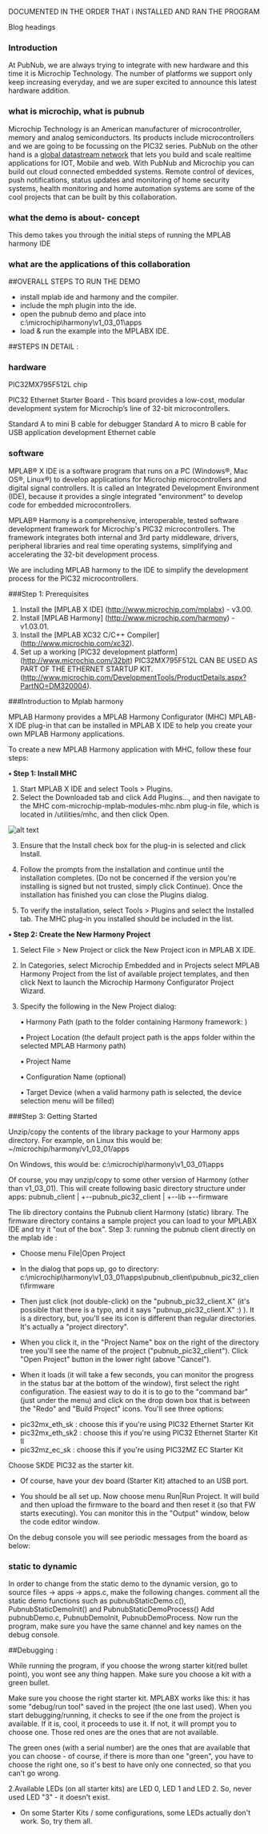 DOCUMENTED IN THE ORDER THAT i INSTALLED AND RAN THE PROGRAM

Blog headings

### Introduction

At PubNub, we are always trying to integrate with new hardware and this time it is Microchip Technology. The number of platforms we support only keep increasing everyday, and we are super excited to announce this latest hardware addition.   


### what is microchip, what is pubnub

Microchip Technology is an American manufacturer of microcontroller, memory and analog semiconductors. Its products include microcontrollers and we are going to be focussing on the PIC32 series. PubNub on the other hand is a [global datastream network](http://www.pubnub.com) that lets you build and scale realtime applications for IOT, Mobile and web. With PubNub and Microchip you can build out cloud connected embedded systems. Remote control of devices, push notifications, status updates and monitoring of home security systems, health monitoring and home automation systems are some of the cool projects that can be built by this collaboration.

### what the demo is about- concept

This demo takes you through the initial steps of running the MPLAB harmony IDE
### what are the applications of this collaboration

##OVERALL STEPS TO RUN THE DEMO

* install mplab ide and harmony and the compiler.
* include the mph plugin into the ide.
* open the pubnub demo and place into c:\microchip\harmony\v1_03_01\apps
* load & run the example into the MPLABX IDE.

##STEPS IN DETAIL : 

### hardware
PIC32MX795F512L chip 

PIC32 Ethernet Starter Board - This board provides a low-cost, modular development system for Microchip’s line of 32-bit microcontrollers.

Standard A to mini B cable for debugger
Standard A to micro B cable for USB application development
Ethernet cable
### software 


MPLAB® X IDE is a software program that runs on a PC (Windows®, Mac OS®, Linux®) to develop applications for Microchip microcontrollers and digital signal controllers. It is called an Integrated Development Environment (IDE), because it provides a single integrated "environment" to develop code for embedded microcontrollers. 

MPLAB® Harmony is a comprehensive, interoperable, tested software development framework for Microchip's PIC32 microcontrollers. The framework integrates both internal and 3rd party middleware, drivers, peripheral libraries and real time operating systems, simplifying and accelerating the 32-bit development process.

We are including MPLAB harmony to the IDE to simplify the development process for the PIC32 microcontrollers.


###Step 1: Prerequisites

1. Install the [MPLAB X IDE] (http://www.microchip.com/mplabx) - v3.00.
2. Install [MPLAB Harmony] (http://www.microchip.com/harmony) - v1.03.01.
3. Install the [MPLAB XC32 C/C++ Compiler] (http://www.microchip.com/xc32).
4. Set up a working [PIC32 development platform] (http://www.microchip.com/32bit) PIC32MX795F512L CAN BE USED AS PART OF THE ETHERNET STARTUP KIT. (http://www.microchip.com/DevelopmentTools/ProductDetails.aspx?PartNO=DM320004).
 



###Introduction to Mplab harmony


MPLAB Harmony provides a MPLAB Harmony Configurator (MHC) MPLAB-X IDE plug-in that can be installed in MPLAB X IDE to help you create your own MPLAB Harmony applications.

To create a new MPLAB Harmony application with MHC, follow these four steps:

**• Step 1: Install MHC**

1. Start MPLAB X IDE and select Tools > Plugins.
2. Select the Downloaded tab and click Add Plugins..., and then navigate to the MHC com-microchip-mplab-modules-mhc.nbm plug-in file, which is located in <install-dir>/utilities/mhc, and then click Open.

![alt text](/images/step12.png)


3. Ensure that the Install check box for the plug-in is selected and click Install.

4. Follow the prompts from the installation and continue until the installation completes. (Do not be concerned if the version you're installing is signed but not trusted, simply click Continue). Once the installation has finished you can close the Plugins dialog.
5. To verify the installation, select Tools > Plugins and select the Installed tab. The MHC plug-in you installed should be included in the list.

**• Step 2: Create the New Harmony Project**


1. Select File > New Project or click the New Project icon in MPLAB X IDE.

2. In Categories, select Microchip Embedded and in Projects select MPLAB Harmony Project from the list of available project templates, and then click Next to launch the Microchip Harmony Configurator Project Wizard.

3. Specify the following in the New Project dialog:

	• Harmony Path (path to the folder containing Harmony framework: <install-dir>)

	• Project Location (the default project path is the apps folder within the selected MPLAB 	Harmony path)

	• Project Name

	• Configuration Name (optional)

	• Target Device (when a valid harmony path is selected, the device selection menu will be 	filled)




###Step 3: Getting Started 

Unzip/copy the contents of the library package to your Harmony apps directory. For example, on Linux this would be:
~/microchip/harmony/v1_03_01/apps


On Windows, this would be:
c:\microchip\harmony\v1_03_01\apps


Of course, you may unzip/copy to some other version of Harmony (other than v1_03_01).
This will create following basic directory structure under apps:
pubnub_client
    |
    +--pubnub_pic32_client
        |
        +--lib
        +--firmware


The lib directory contains the Pubnub client Harmony (static) library. The firmware directory contains a sample project you can load to your MPLABX IDE and try it "out of the box".
Step 3: running the pubnub client directly on the mplab ide  : 
- Choose menu File|Open Project

- In the dialog that pops up, go to directory: c:\microchip\harmony\v1_03_01\apps\pubnub_client\pubnub_pic32_client\firmware

- Then just click (not double-click) on the "pubnub_pic32_client.X" (it's possible that there is a typo, and it says "pubnup_pic32_client.X" :) ). It is a directory, but, you'll see its icon is different than regular directories. It's actually a "project directory".

- When you click it, in the "Project Name" box on the right of the directory tree you'll see the name of the project ("pubnub_pic32_client"). Click "Open Project" button in the lower right (above "Cancel").

- When it loads (it will take a few seconds, you can monitor the progress in the status bar at the bottom of the window), first select the right configuration. The easiest way to do it is to go to the "command bar" (just under the menu) and click on the drop down box that is between the "Redo" and "Build Project" icons. You'll see three options:

* pic32mx_eth_sk : choose this if you're using PIC32 Ethernet Starter Kit
* pic32mx_eth_sk2 : choose this if you're using PIC32 Ethernet Starter Kit II
* pic32mz_ec_sk : choose this if you're using PIC32MZ EC Starter Kit



Choose SKDE PIC32 as the starter kit.
- Of course, have your dev board (Starter Kit) attached to an USB port.

- You should be all set up. Now choose menu Run|Run Project. It will build and then upload the firmware to the board and then reset it (so that FW starts executing). You can monitor this in the "Output" window, below the code editor window.

On the debug console you will see periodic messages from the board as below: 

### static to dynamic
In order to change from the static demo to the dynamic version, go to source files -> apps -> apps.c, make the following changes.
comment all the static demo functions such as pubnubStaticDemo.c(), PubnubStaticDemoInit() and PubnubStaticDemoProcess()
Add pubnubDemo.c, PubnubDemoInit, PubnubDemoProcess.
Now run the program, make sure you have the same channel and key names on the debug console. 


##Debugging : 

While running the program, if you choose the wrong starter kit(red bullet point), you wont see any thing happen. Make sure you choose a kit with a green bullet. 



Make sure you choose the right starter kit. 
MPLABX works like this: it has some "debug/run tool" saved in the project (the one last used). When you start debugging/running, it checks to see if the one from the project is available. If it is, cool, it proceeds to use it. If not, it will prompt you to choose one. Those red ones are the ones that are not available. 

The green ones (with a serial number) are the ones that are available that you can choose - of course, if there is more than one "green", you have to choose the right one, so it's best to have only one connected, so that you can't go wrong.

2.Available LEDs (on all starter kits) are LED 0, LED 1 and LED 2. So, never used LED "3" - it doesn't exist.
- On some Starter Kits / some configurations, some LEDs actually don't work. So, try them all.












